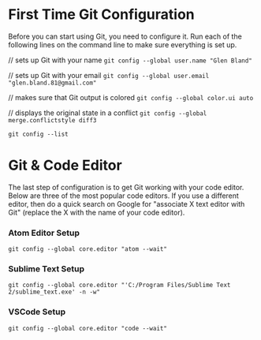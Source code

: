 # First Time Git Configuration
Before you can start using Git, you need to configure it.
Run each of the following lines on the command line to make sure everything is set up.

// sets up Git with your name
`git config --global user.name "Glen Bland"`

// sets up Git with your email
`git config --global user.email "glen.bland.81@gmail.com"`

// makes sure that Git output is colored
`git config --global color.ui auto`

// displays the original state in a conflict
`git config --global merge.conflictstyle diff3`

`git config --list`

# Git & Code Editor
The last step of configuration is to get Git working with your code editor.
Below are three of the most popular code editors. If you use a different editor,
then do a quick search on Google for "associate X text editor with Git" 
(replace the X with the name of your code editor).

### Atom Editor Setup
`git config --global core.editor "atom --wait"`

### Sublime Text Setup
`git config --global core.editor "'C:/Program Files/Sublime Text 2/sublime_text.exe' -n -w"`

### VSCode Setup
`git config --global core.editor "code --wait"`
